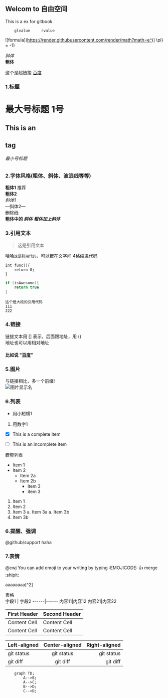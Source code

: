 ## Welcom to 自由空间
This is a ex for gitbook.

        glvalue     rvalue


![formula](https://render.githubusercontent.com/render/math?math=e^{i \pi} = -1)

*斜体*  
**粗体**  

这个是超链接 [百度](http://www.baidu.com)

### 1.标题
# 最大号标题 1号 
## This is an<h2>tag
###### 最小号标题<h6>

### 2.字体风格(粗体、斜体、波浪线等等)
**粗体1** 推荐  
__粗体2__  
*斜体1*  
—斜体2—  
~~删除线~~  
**粗体中的 _斜体_**
***粗体加上斜体***

### 3.引用文本
> 这是引用文本  

哈哈`这是引用代码`，可以嵌在文字间
4格缩进代码

    int func(){
        return 0;
    }

``` C++
if (isAwesome){
    return true
}
```
```
这个是大段的引用代码
111
222
```

### 4.链接
链接文本用 [] 表示，后面跟地址，用 ()  
地址也可以用相对地址
#### 比如说 "[百度](www.baidu.com)"

### 5.图片
与链接相比，多一个前缀!  
![图片显示名](图片地址)

### 6.列表
- 用小短横1
1. 用数字1
- [x] This is a complete item
- [ ] This is an incomplete item


嵌套列表
* Item 1
* Item 2
    * Item 2a
    * Item 2b
        * item 3
        * item 3
1. Item 1
1. Item 2
1. Item 3
   a. Item 3a
   a. Item 3b
1. Item 3b

### 6.提醒、强调
@github/support haha

### 7.表情
@cwj You can add emoji to your writing by typing :EMOJICODE:
:+1: merge :shipit: 

aaaaaaaa[^2]

表格  
字段1 | 字段2
------|------
内容11|内容12
内容21|内容22


| First Header  | Second Header |
| --- | --- |
| Content Cell  | Content Cell  |
| Content Cell  | Content Cell  |

| Left-aligned | Center-aligned | Right-aligned |
| :---         |     :---:      |          ---: |
| git status   | git status     | git status    |
| git diff     | git diff       | git diff      |



```mermaid
	graph TD;
		A-->B;
		A-->C;
		B-->D;
		C-->D;
```		